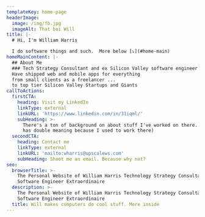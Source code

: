 ```yaml
---
templateKey: home-page
headerImage:
  image: /img/fb.jpg
  imageAlt: That boi Will
title: |-
  # Hi, I'm William Harris

  I do software things and such.  More below [⤵️](#home-main)
homeMainContent: |-
  ## About Me
  ### Tech Strategy Consultant and ex Silicon Valley software engineer.
  Have shipped web and mobile apps for everything  
  from small clients as a freelancer ...  
  to top tier Silicon Valley Startups and Giants
callToActions:
  firstCTA:
    heading: Visit my LinkedIn
    linkType: external
    linkURL: 'https://www.linkedin.com/in/31iqml/'
    subHeading: >-
      There's a ton of background on about stuff I've worked on there. (which
      has double meaning because I used to work there)
  secondCTA:
    heading: Contact me
    linkType: external
    linkURL: 'mailto:wharris@upscalews.com'
    subHeading: Shoot me an email. Because why not?
seo:
  browserTitle: >-
    The Personal Website of William Harris Technology Strategy Consultant and
    Software Engineer Extraordinaire
  description: >-
    The Personal Website of William Harris Technology Strategy Consultant and
    Software Engineer Extraordinaire
  title: Will makes computers do cool stuff. More inside
---
```


